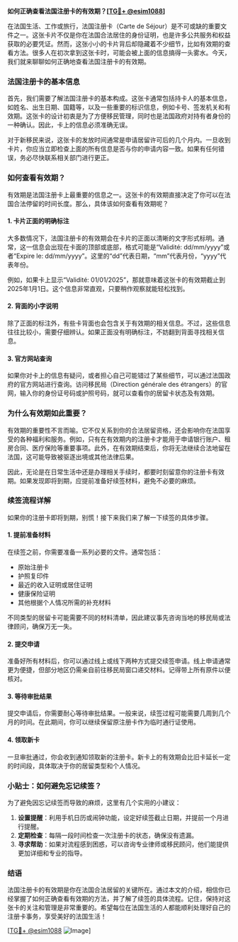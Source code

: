 **如何正确查看法国注册卡的有效期？[[TG💪+ @esim1088](https://t.me/s/esim1088)]**

在法国生活、工作或旅行，法国注册卡（Carte de Séjour）是不可或缺的重要文件之一。这张卡片不仅是你在法国合法居住的身份证明，也是许多公共服务和权益获取的必要凭证。然而，这张小小的卡片背后却隐藏着不少细节，比如有效期的查看方法。很多人在初次拿到这张卡时，可能会被上面的信息搞得一头雾水。今天，我们就来聊聊如何正确地查看法国注册卡的有效期。

### 法国注册卡的基本信息

首先，我们需要了解法国注册卡的基本构成。这张卡通常包括持卡人的基本信息，如姓名、出生日期、国籍等，以及一些重要的标识信息，例如卡号、签发机关和有效期。这张卡的设计初衷是为了方便移民管理，同时也是法国政府对持有者身份的一种确认。因此，卡上的信息必须准确无误。

对于新移民来说，这张卡的发放时间通常是申请居留许可后的几个月内。一旦收到卡片，你应当立即检查上面的所有信息是否与你的申请内容一致。如果有任何错误，务必尽快联系相关部门进行更正。

### 如何查看有效期？

有效期是法国注册卡上最重要的信息之一。这张卡的有效期直接决定了你可以在法国合法停留的时间长度。那么，具体该如何查看有效期呢？

#### 1. 卡片正面的明确标注

大多数情况下，法国注册卡的有效期会在卡片的正面以清晰的文字形式标明。通常，这一信息会出现在卡面的顶部或底部，格式可能是“Validité: dd/mm/yyyy”或者“Expire le: dd/mm/yyyy”。这里的“dd”代表日期，“mm”代表月份，“yyyy”代表年份。

例如，如果卡上显示“Validité: 01/01/2025”，那就意味着这张卡的有效期截止到2025年1月1日。这个信息非常直观，只要稍作观察就能轻松找到。

#### 2. 背面的小字说明

除了正面的标注外，有些卡背面也会包含关于有效期的相关信息。不过，这些信息往往比较小，需要仔细辨认。如果正面没有明确标注，不妨翻到背面寻找相关信息。

#### 3. 官方网站查询

如果你对卡上的信息有疑问，或者担心自己可能错过了某些细节，可以通过法国政府的官方网站进行查询。访问移民局（Direction générale des étrangers）的官网，输入你的身份证号码或护照号码，就可以查看你的居留卡状态及有效期。

### 为什么有效期如此重要？

有效期的重要性不言而喻。它不仅关系到你的合法居留资格，还会影响你在法国享受的各种福利和服务。例如，只有在有效期内的注册卡才能用于申请银行账户、租房合同、医疗保险等重要事项。此外，在有效期结束后，你将无法继续合法地留在法国，这可能导致被驱逐出境或其他法律后果。

因此，无论是在日常生活中还是办理相关手续时，都要时刻留意你的注册卡有效期。如果发现即将到期，应提前准备好续签材料，避免不必要的麻烦。

### 续签流程详解

如果你的注册卡即将到期，别慌！接下来我们来了解一下续签的具体步骤。

#### 1. 提前准备材料

在续签之前，你需要准备一系列必要的文件。通常包括：
- 原始注册卡
- 护照复印件
- 最近的收入证明或居住证明
- 健康保险证明
- 其他根据个人情况所需的补充材料

不同类型的居留卡可能需要不同的材料清单，因此建议事先咨询当地的移民局或法律顾问，确保万无一失。

#### 2. 提交申请

准备好所有材料后，你可以通过线上或线下两种方式提交续签申请。线上申请通常更为便捷，但部分地区仍需亲自前往移民局窗口递交材料。记得带上所有原件以便核对。

#### 3. 等待审批结果

提交申请后，你需要耐心等待审批结果。一般来说，续签过程可能需要几周到几个月的时间。在此期间，你可以继续保留原注册卡作为临时通行证使用。

#### 4. 领取新卡

一旦审批通过，你会收到通知领取新的注册卡。新卡上的有效期会比旧卡延长一定的时间段，具体取决于你的居留类型和个人情况。

### 小贴士：如何避免忘记续签？

为了避免因忘记续签而导致的麻烦，这里有几个实用的小建议：

1. **设置提醒**：利用手机日历或闹钟功能，设定好续签截止日期，并提前一个月进行提醒。
2. **定期检查**：每隔一段时间检查一次注册卡的状态，确保没有遗漏。
3. **寻求帮助**：如果对流程感到困惑，可以咨询专业律师或移民顾问，他们能提供更加详细和专业的指导。

### 结语

法国注册卡的有效期是你在法国合法居留的关键所在。通过本文的介绍，相信你已经掌握了如何正确查看有效期的方法，并了解了续签的具体流程。记住，保持对这张卡的关注和管理是非常重要的。希望每位在法国生活的人都能顺利处理好自己的注册卡事务，享受美好的法国生活！

[[TG💪+ @esim1088](https://t.me/s/esim1088) ![Image](https://i.postimg.cc/4NQfJmqS/Snipaste-2025-05-13-00-14-12.png)]